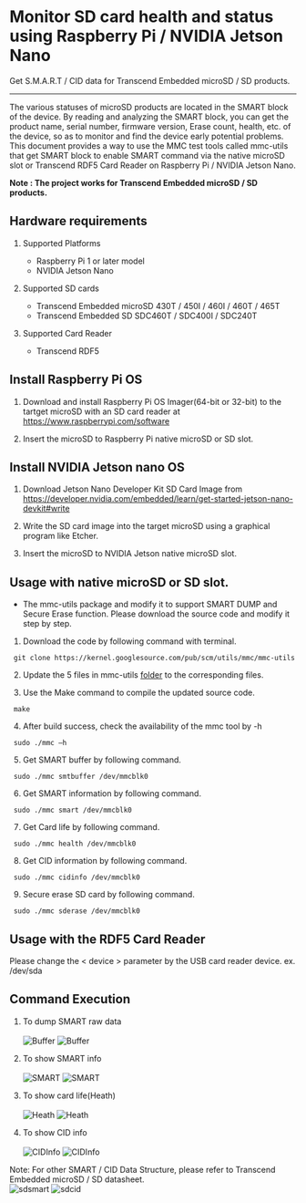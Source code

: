 
# Monitor SD card health and status using Raspberry Pi / NVIDIA Jetson Nano
Get S.M.A.R.T / CID data for Transcend Embedded microSD / SD products. 

-------------------------
The various statuses of microSD products are located in the SMART block of the device. 
By reading and analyzing the SMART block, you can get the product name, serial number, firmware version, Erase count, health, etc. of the device, so as to monitor and find the 
device early potential problems. This document provides a way to use the MMC test tools called mmc-utils that get SMART block to enable SMART command via the native microSD slot or Transcend RDF5 Card Reader on Raspberry Pi / NVIDIA Jetson Nano. 

**Note : The project works for Transcend Embedded microSD / SD products.**

Hardware requirements
-------------------------
1. Supported Platforms
   - Raspberry Pi 1 or later model
   - NVIDIA Jetson Nano

2. Supported SD cards
   - Transcend Embedded microSD 430T / 450I / 460I / 460T / 465T 
   - Transcend Embedded SD SDC460T / SDC400I / SDC240T

3. Supported Card Reader
   - Transcend RDF5

Install Raspberry Pi OS
-------------------------
1. Download and install Raspberry Pi OS Imager(64-bit or 32-bit) to the tartget microSD with an SD card reader at https://www.raspberrypi.com/software

2. Insert the microSD to Raspberry Pi native microSD or SD slot.

Install NVIDIA Jetson nano OS
-------------------------
1. Download Jetson Nano Developer Kit SD Card Image from https://developer.nvidia.com/embedded/learn/get-started-jetson-nano-devkit#write

2. Write the SD card image into the target microSD using a graphical program like Etcher.

3. Insert the microSD to NVIDIA Jetson native microSD slot.


Usage with native microSD or SD slot.
-------------------------

- The mmc-utils package and modify it to support SMART DUMP and Secure Erase function. Please download the source code and modify it step by step.

1. Download the code by following command with terminal.
   
```
 git clone https://kernel.googlesource.com/pub/scm/utils/mmc/mmc-utils
```

2. Update the 5 files in mmc-utils [folder](https://github.com/transcend-information/RaspberryPi-SDcard-SMARTQuery/tree/main/mmc-utils) to the corresponding files.

3. Use the Make command to compile the updated source code.

```
 make
```

4. After build success, check the availability of the mmc tool by -h

```
 sudo ./mmc –h
``` 
5. Get SMART buffer by following command.

```
 sudo ./mmc smtbuffer /dev/mmcblk0
```
 
6. Get SMART information by following command.

```
 sudo ./mmc smart /dev/mmcblk0
```

7. Get Card life by following command.
   
```
 sudo ./mmc health /dev/mmcblk0
```
 
8. Get CID information by following command.
   
```
 sudo ./mmc cidinfo /dev/mmcblk0
```
9. Secure erase SD card by following command.
   
```
 sudo ./mmc sderase /dev/mmcblk0
```
Usage with the RDF5 Card Reader
-------------------------
Please change the < device > parameter by the USB card reader device. ex. /dev/sda

Command Execution
-------------------------
1. To dump SMART raw data</br></br>
![Buffer](smtbuffer.png)
![Buffer](smtbuffer_rdf5.png)

3. To show SMART info</br></br>
![SMART](smart.png)
![SMART](smart_rdf5.png)

4. To show card life(Heath)</br></br>
![Heath](health.png)
![Heath](health_rdf5.png)

5. To show CID info</br></br>
![CIDInfo](cidinfo.png)
![CIDInfo](cid_rdf5.png)

Note: For other SMART / CID Data Structure, please refer to Transcend Embedded microSD / SD datasheet.</br>
![sdsmart](sdsmart.PNG)
![sdcid](sdcid.PNG)

